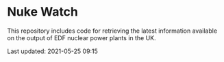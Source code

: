 # Nuke Watch

This repository includes code for retrieving the latest information available on the output of EDF nuclear power plants in the UK.

Last updated: 2021-05-25 09:15